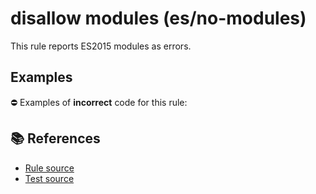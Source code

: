 # disallow modules (es/no-modules)

This rule reports ES2015 modules as errors.

## Examples

⛔ Examples of **incorrect** code for this rule:

<eslint-playground type="bad" code="/*eslint es/no-modules: error */
import x1 from &quot;x1&quot;
import {x2} from &quot;x2&quot;
import * as x3 from &quot;x3&quot;
export default function() {}
export { x4 } from &quot;x4&quot;
export { x5 }
" />

## 📚 References

- [Rule source](https://github.com/mysticatea/eslint-plugin-es/blob/v1.3.2/lib/rules/no-modules.js)
- [Test source](https://github.com/mysticatea/eslint-plugin-es/blob/v1.3.2/tests/lib/rules/no-modules.js)
